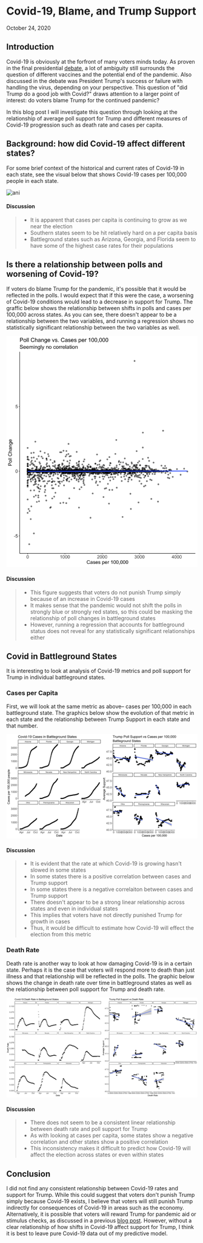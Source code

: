 # Covid-19, Blame, and Trump Support

October 24, 2020

## Introduction

Covid-19 is obviously at the forfront of many voters minds today. As proven in the final presidential [debate](https://www.wsj.com/articles/final-trump-biden-debate-marks-start-of-sprint-to-election-11603386976), a lot of ambiguity still surrounds the question of different vaccines and the potential end of the pandemic. Also discussed in the debate was President Trump's success or failure with handling the virus, depending on your perspective. This question of "did Trump do a good job with Covid?" draws attention to a larger point of interest: do voters blame Trump for the continued pandemic? 

In this blog post I will investigate this question through looking at the relationship of average poll support for Trump and different measures of Covid-19 progression such as death rate and cases per capita. 

## Background: how did Covid-19 affect different states? 

For some brief context of the historical and current rates of Covid-19 in each state, see the visual below that shows Covid-19 cases per 100,000 people in each state. 

![ani](Gov1347-master/figures/case_per_hun.gif)

#### Discussion

> - It is apparent that cases per capita is continuing to grow as we near the election
> - Southern states seem to be hit relatively hard on a per capita basis 
> - Battleground states such as Arizona, Georgia, and Florida seem to have some of the highest case rates for their populations

## Is there a relationship between polls and worsening of Covid-19?

If voters do blame Trump for the pandemic, it's possible that it would be reflected in the polls. I would expect that if this were the case, a worsening of Covid-19 conditions would lead to a decrease in support for Trump. The graffic below shows the relationship between shifts in polls and cases per 100,000 across states. As you can see, there doesn't appear to be a relationship between the two variables, and running a regression shows no statistically significant relationship between the two variables as well. 

![img](Gov1347-master/figures/poll_change_vs_cases.png)

#### Discussion

> - This figure suggests that voters do not punish Trump simply because of an increase in Covid-19 cases
> - It makes sense that the pandemic would not shift the polls in strongly blue or strongly red states, so this could be masking the relationship of poll changes in battleground states
> - However, running a regression that accounts for battleground status does not reveal for any statistically significant relationships either

## Covid in Battleground States

It is interesting to look at analysis of Covid-19 metrics and poll support for Trump in individual battleground states. 

### Cases per Capita

First, we will look at the same metric as above– cases per 100,000 in each battleground state. The graphics below show the evolution of that metric in each state and the relationship between Trump Support in each state and that number. 

![img](Gov1347-master/figures/arranged_covid_cases_per_hun.png)

#### Discussion
> - It is evident that the rate at which Covid-19 is growing hasn't slowed in some states
> - In some states there is a positive correlation between cases and Trump support
> - In some states there is a negative correlaiton between cases and Trump support
> - There doesn't appear to be a strong linear relationship across states and even in individual states
> - This implies that voters have not directly punished Trump for growth in cases
> - Thus, it would be difficult to estimate how Covid-19 will effect the election from this metric

### Death Rate

Death rate is another way to look at how damaging Covid-19 is in a certain state. Perhaps it is the case that voters will respond more to death than just illness and that relationship will be reflected in the polls. The graphic below shows the change in death rate over time in battleground states as well as the relationship between poll support for Trump and death rate. 

![img](Gov1347-master/figures/death_rt_arranged.png)

#### Discussion

> - There does not seem to be a consistent linear relationship between death rate and poll support for Trump
> - As with looking at cases per capita, some states show a negative correlation and other states show a positive correlation
> - This inconsistency makes it difficult to predict how Covid-19 will affect the election across states or even within states

## Conclusion

I did not find any consistent relationship between Covid-19 rates and support for Trump. While this could suggest that voters don't punish Trump simply because Covid-19 exists, I believe that voters will still punish Trump indirectly for consequences of Covid-19 in areas such as the economy. Alternatively, it is possible that voters will reward Trump for pandemic aid or stimulus checks, as discussed in a previous [blog post](). However, without a clear relationship of how shifts in Covid-19 affect support for Trump, I think it is best to leave pure Covid-19 data out of my predictive model. 


